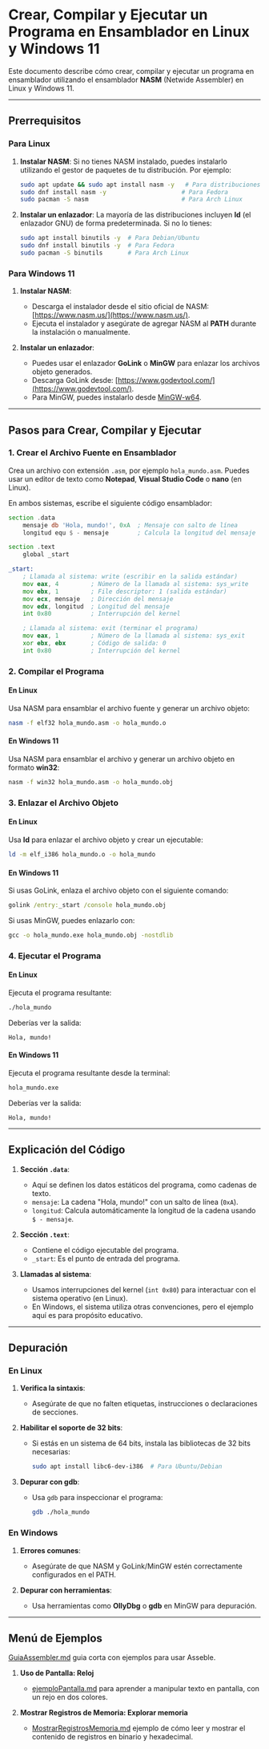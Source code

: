 
# Crear, Compilar y Ejecutar un Programa en Ensamblador en Linux y Windows 11

Este documento describe cómo crear, compilar y ejecutar un programa en ensamblador utilizando el ensamblador **NASM** (Netwide Assembler) en Linux y Windows 11.

---

## Prerrequisitos

### Para Linux
1. **Instalar NASM**:
   Si no tienes NASM instalado, puedes instalarlo utilizando el gestor de paquetes de tu distribución. Por ejemplo:

   ```bash
   sudo apt update && sudo apt install nasm -y   # Para distribuciones basadas en Debian/Ubuntu
   sudo dnf install nasm -y                     # Para Fedora
   sudo pacman -S nasm                          # Para Arch Linux
   ```

2. **Instalar un enlazador**:
   La mayoría de las distribuciones incluyen **ld** (el enlazador GNU) de forma predeterminada. Si no lo tienes:

   ```bash
   sudo apt install binutils -y  # Para Debian/Ubuntu
   sudo dnf install binutils -y  # Para Fedora
   sudo pacman -S binutils       # Para Arch Linux
   ```

### Para Windows 11
1. **Instalar NASM**:
   - Descarga el instalador desde el sitio oficial de NASM: [https://www.nasm.us/](https://www.nasm.us/).
   - Ejecuta el instalador y asegúrate de agregar NASM al **PATH** durante la instalación o manualmente.

2. **Instalar un enlazador**:
   - Puedes usar el enlazador **GoLink** o **MinGW** para enlazar los archivos objeto generados.
   - Descarga GoLink desde: [https://www.godevtool.com/](https://www.godevtool.com/).
   - Para MinGW, puedes instalarlo desde [MinGW-w64](https://www.mingw-w64.org/).

---

## Pasos para Crear, Compilar y Ejecutar

### 1. Crear el Archivo Fuente en Ensamblador

Crea un archivo con extensión `.asm`, por ejemplo `hola_mundo.asm`. Puedes usar un editor de texto como **Notepad**, **Visual Studio Code** o **nano** (en Linux).

En ambos sistemas, escribe el siguiente código ensamblador:

```asm
section .data
    mensaje db 'Hola, mundo!', 0xA  ; Mensaje con salto de línea
    longitud equ $ - mensaje        ; Calcula la longitud del mensaje

section .text
    global _start

_start:
    ; Llamada al sistema: write (escribir en la salida estándar)
    mov eax, 4         ; Número de la llamada al sistema: sys_write
    mov ebx, 1         ; File descriptor: 1 (salida estándar)
    mov ecx, mensaje   ; Dirección del mensaje
    mov edx, longitud  ; Longitud del mensaje
    int 0x80           ; Interrupción del kernel

    ; Llamada al sistema: exit (terminar el programa)
    mov eax, 1         ; Número de la llamada al sistema: sys_exit
    xor ebx, ebx       ; Código de salida: 0
    int 0x80           ; Interrupción del kernel
```

### 2. Compilar el Programa

#### En Linux
Usa NASM para ensamblar el archivo fuente y generar un archivo objeto:

```bash
nasm -f elf32 hola_mundo.asm -o hola_mundo.o
```

#### En Windows 11
Usa NASM para ensamblar el archivo y generar un archivo objeto en formato **win32**:

```cmd
nasm -f win32 hola_mundo.asm -o hola_mundo.obj
```

### 3. Enlazar el Archivo Objeto

#### En Linux
Usa **ld** para enlazar el archivo objeto y crear un ejecutable:

```bash
ld -m elf_i386 hola_mundo.o -o hola_mundo
```

#### En Windows 11
Si usas GoLink, enlaza el archivo objeto con el siguiente comando:

```cmd
golink /entry:_start /console hola_mundo.obj
```

Si usas MinGW, puedes enlazarlo con:

```cmd
gcc -o hola_mundo.exe hola_mundo.obj -nostdlib
```

### 4. Ejecutar el Programa

#### En Linux
Ejecuta el programa resultante:

```bash
./hola_mundo
```

Deberías ver la salida:

```
Hola, mundo!
```

#### En Windows 11
Ejecuta el programa resultante desde la terminal:

```cmd
hola_mundo.exe
```

Deberías ver la salida:

```
Hola, mundo!
```

---

## Explicación del Código

1. **Sección `.data`**:
   - Aquí se definen los datos estáticos del programa, como cadenas de texto.
   - `mensaje`: La cadena "Hola, mundo!" con un salto de línea (`0xA`).
   - `longitud`: Calcula automáticamente la longitud de la cadena usando `$ - mensaje`.

2. **Sección `.text`**:
   - Contiene el código ejecutable del programa.
   - `_start`: Es el punto de entrada del programa.

3. **Llamadas al sistema**:
   - Usamos interrupciones del kernel (`int 0x80`) para interactuar con el sistema operativo (en Linux).
   - En Windows, el sistema utiliza otras convenciones, pero el ejemplo aquí es para propósito educativo.

---

## Depuración

### En Linux
1. **Verifica la sintaxis**:
   - Asegúrate de que no falten etiquetas, instrucciones o declaraciones de secciones.

2. **Habilitar el soporte de 32 bits**:
   - Si estás en un sistema de 64 bits, instala las bibliotecas de 32 bits necesarias:

     ```bash
     sudo apt install libc6-dev-i386  # Para Ubuntu/Debian
     ```

3. **Depurar con gdb**:
   - Usa `gdb` para inspeccionar el programa:

     ```bash
     gdb ./hola_mundo
     ```

### En Windows
1. **Errores comunes**:
   - Asegúrate de que NASM y GoLink/MinGW estén correctamente configurados en el PATH.

2. **Depurar con herramientas**:
   - Usa herramientas como **OllyDbg** o **gdb** en MinGW para depuración.

---

## Menú de Ejemplos
[GuiaAssembler.md](GuiaAssembler.md) guia corta con ejemplos para usar Asseble.  
1. **Uso de Pantalla: Reloj**
   - [ejemploPantalla.md](ejemploPantalla.md) para aprender a manipular texto en pantalla, con un rejo en dos colores.

2. **Mostrar Registros de Memoria: Explorar memoria**
   - [MostrarRegistrosMemoria.md](MostrarRegistrosMemoria.md) ejemplo de cómo leer y mostrar el contenido de registros en binario y hexadecimal.
